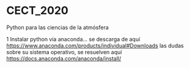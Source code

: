 # CECT_2020
Python para las ciencias de la atmósfera


1 Instalar python via anaconda...
se descarga de aquí 
https://www.anaconda.com/products/individual#Downloads
las dudas sobre su sistema operativo, se resuelven aquí
https://docs.anaconda.com/anaconda/install/
